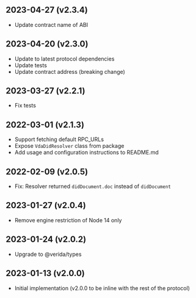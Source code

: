 2023-04-27 (v2.3.4)
-------------------

- Update contract name of ABI

2023-04-20 (v2.3.0)
-------------------

- Update to latest protocol dependencies
- Update tests
- Update contract address (breaking change)

2023-03-27 (v2.2.1)
-------------------

- Fix tests

2022-03-01 (v2.1.3)
-------------------

- Support fetching default RPC_URLs
- Expose `VdaDidResolver` class from package
- Add usage and configuration instructions to README.md

2022-02-09 (v2.0.5)
-------------------

- Fix: Resolver returned `didDocument.doc` instead of `didDocument`

2023-01-27 (v2.0.4)
-------------------

- Remove engine restriction of Node 14 only

2023-01-24 (v2.0.2)
-------------------

- Upgrade to @verida/types

2023-01-13 (v2.0.0)
-------------------

- Initial implementation (v2.0.0 to be inline with the rest of the protocol)